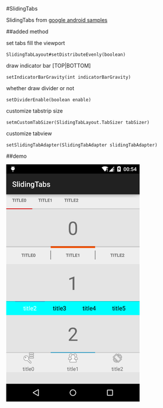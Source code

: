 #SlidingTabs

SlidingTabs from [google android samples](http://developer.android.com/samples/SlidingTabsBasic/index.html)

##added method

set tabs fill the viewport

    SlidingTabLayout#setDistributeEvenly(boolean)

draw indicator bar [TOP|BOTTOM]

    setIndicatorBarGravity(int indicatorBarGravity)


whether draw divider or not

    setDividerEnable(boolean enable)

customize tabstrip size

    setmCustomTabSizer(SlidingTabLayout.TabSizer tabSizer)

customize tabview

    setSlidingTabAdapter(SlidingTabAdapter slidingTabAdapter)


##demo

<img src="demo.png" width=360 height=640 />
